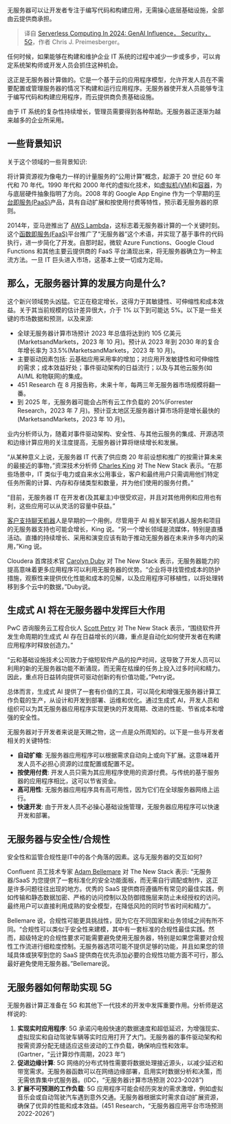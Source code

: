 <!--
title: 2024年无服务器计算：GenAI、安全和5G
cover: https://cdn.thenewstack.io/media/2023/12/90fe5532-year-forecast-1-1024x576.png
-->

无服务器可以让开发者专注于编写代码和构建应用，无需操心底层基础设施，全部由云提供商承担。

> 译自 [Serverless Computing In 2024: GenAI Influence， Security， 5G](https://thenewstack.io/serverless-computing-in-2024-genai-influence-security-5g/)，作者 Chris J. Preimesberger。

任何时候，如果能够在构建和维护企业 IT 系统的过程中减少一步或多步，可以肯定系统架构师或开发人员会抓住这种机会。

这正是无服务器计算做的。它是一个基于云的应用程序模型，允许开发人员在不需要配置或管理服务器的情况下构建和运行应用程序。无服务器使开发人员能够专注于编写代码和构建应用程序，而云提供商负责基础设施。

由于 IT 系统的复杂性持续增长，管理员需要得到各种帮助。无服务器正逐渐为越来越多的企业所采用。

## 一些背景知识

关于这个领域的一些背景知识:

将计算资源视为像电力一样的计量服务的“公用计算”概念，起源于 20 世纪 60 年代和 70 年代。1990 年代和 2000 年代的虚拟化技术，如[虚拟机(VM)](https://thenewstack.io/container-or-vm-how-to-choose-the-right-option-in-2023/)和[容器](https://thenewstack.io/containers/)，为与底层硬件抽象指明了方向。2008 年的 Google App Engine 作为一个早期的[平台即服务(PaaS)](https://thenewstack.io/pipelines-paas-continuously-delivering-continuous-delivery/)产品，具有自动扩展和按使用付费等特性，预示着无服务器的原则。

2014年，亚马逊推出了 [AWS Lambda](https://thenewstack.io/three-reasons-why-teams-move-away-from-aws-lambda/)，这标志着无服务器计算的一个关键时刻。这个[函数即服务(FaaS)](https://thenewstack.io/serverless-needs-a-bolder-stateful-vision/)平台推广了“无服务器”这个术语，并实现了基于事件的代码执行，进一步简化了开发。自那时起，微软 Azure Functions、Google Cloud Functions 和其他主要云提供商的 FaaS 平台涌现出来，将无服务器确立为一种主流方法。一旦 IT 巨头进入市场，这基本上使一切成为定局。

## 那么，无服务器计算的发展方向是什么?

这个新兴领域势头凶猛。它正在稳定增长，这得力于其敏捷性、可伸缩性和成本效益。关于其当前规模的估计差异很大，介于 1% 以下到可能达 5%。以下是一些关键的市场数据和预测，以及来源:

- 全球无服务器计算市场预计 2023 年总值将达到约 105 亿美元(MarketsandMarkets，2023 年 10 月)。预计从 2023 年到 2030 年的复合年增长率为 33.5%(MarketsandMarkets，2023 年 10 月)。
- 主要驱动因素包括: 云基础应用采用率的增加；对应用开发敏捷性和可伸缩性的需求；成本效益好处；事件驱动架构的日益流行；以及与其他云服务(如 AI/ML 和物联网)的集成。
- 451 Research 在 8 月报告称，未来十年，每两三年无服务器市场规模将翻一番。
- 到 2025 年，无服务器可能会占所有云工作负载的 20%(Forrester Research，2023 年 7 月)。预计亚太地区无服务器计算市场将是增长最快的(MarketsandMarkets，2023 年 10 月)。

业内分析师认为，随着对事件驱动架构、安全性、与其他云服务的集成、开源选项和边缘计算应用的关注度提高，无服务器计算将继续增长和发展。

“从某种意义上说，无服务器 IT 代表了供应商 20 年前设想和推广的按需计算未来的最接近的事物，”资深技术分析师 [Charles King](https://www.linkedin.com/in/charles-king-344a8b/) 对 The New Stack 表示。“在那些场景中，IT 类似于电力或自来水公用事业，客户和最终用户只需调用他们特定任务所需的计算、内存和存储类型和数量，并为他们使用的服务付费。”

“目前，无服务器 IT 在开发者(及其雇主)中很受欢迎，并且对其他用例和应用也有利，这些应用可以从灵活的容量中获益。”

[客户支持聊天机器](https://thenewstack.io/chatbots-will-bring-ai-smarts-to-your-organization/)人是早期的一个用例，尽管用于 AI 相关聊天机器人服务和项目的无服务器支持也可能会增长，King 说。“另一个增长领域是流媒体，特别是直播活动。直播的持续增长、采用和演变应该有助于推动无服务器在未来许多年内的采用，”King 说。

Cloudera 首席技术官 [Carolyn Duby](https://www.linkedin.com/in/carolynduby/) 对 The New Stack 表示，无服务器能力的提高意味着更多应用程序可以利用无服务器的优势。“企业将寻找管控成本的防护措施，观察性来提供优化性能和成本的见解，以及应用程序可移植性，以将处理转移到多个云中的数据，”Duby说。

## 生成式 AI 将在无服务器中发挥巨大作用

PwC 咨询服务云工程合伙人 [Scott Petry](https://www.linkedin.com/in/sdpetry/) 对 The New Stack 表示，“围绕软件开发生命周期的生成式 AI 存在日益增长的兴趣，重点是自动化如何使开发者在构建应用程序时释放创造力。”

“云和基础设施技术公司致力于缩短软件产品的投产时间，这导致了开发人员可以利用的新的无服务器功能不断涌现，而无需在枯燥的任务上投入过多时间和精力。因此，重点将日益转向提供可驱动创新的有价值功能，”Petry说。

总体而言，生成式 AI 提供了一套有价值的工具，可以简化和增强无服务器计算工作负载的生产，从设计和开发到部署、运维和优化。通过生成式 AI，开发人员和组织可以为其无服务器应用程序实现更快的开发周期、改进的性能、节省成本和增强的安全性。

无服务器对于开发者来说是天赐之物，这一点是众所周知的。以下是一些与开发者相关的关键特性:

- **自动扩缩**: 无服务器应用程序可以根据需求自动向上或向下扩展。这意味着开发人员不必担心资源的过度配置或配置不足。
- **按使用付费**: 开发人员只需为其应用程序使用的资源付费。与传统的基于服务器的应用程序相比，这可以节省资金。 
- **高可用性**: 无服务器应用程序具有高可用性，因为它们在全球服务器网络上运行。
- **快速开发**: 由于开发人员不必操心基础设施管理，无服务器应用程序可以快速开发和部署。

## 无服务器与安全性/合规性

安全性和监管合规性是IT中的各个角落的因素。这与无服务器的交互如何?

Confluent 员工技术专家 [Adam Bellemare](https://www.linkedin.com/in/adambellemare/?originalSubdomain=ca) 对 The New Stack 表示: “无服务器/SaaS 为您提供了一套标准化的安全功能面板，而无需自行调配或制作，这正是许多问题往往出现的地方。优秀的 SaaS 提供商将遵循所有常见的最佳实践，例如传输和静态数据加密、严格的访问控制以及防御措施层来防止未经授权的访问。最终用户可以直接利用成熟的安全模型，在降低风险的同时节省时间和精力”。

Bellemare 说，合规性可能更具挑战性，因为它在不同国家和业务领域之间有所不同。“合规性可以类似于安全性来建模，其中有一套标准的合规性最佳实践。然而，超级特定的合规性要求可能需要避免使用无服务器，特别是如果您需要对合规性工作流进行细粒度控制。无服务器选项可能不提供足够的功能，并且如果您的领域具体或狭窄到您的 SaaS 提供商在优先添加必要的合规性功能方面不可行，那么最好避免使用无服务器。”Bellemare说。

## 无服务器如何帮助实现 5G

无服务器计算正准备在 5G 和其他下一代技术的开发中发挥重要作用。分析师是这样说的:

1. **实现实时应用程序**: 5G 承诺闪电般快速的数据速度和超低延迟，为增强现实、虚拟现实和自动驾驶车辆等实时应用打开了大门。无服务器的事件驱动架构和按需资源分配无缝适应这些波动的工作负载，确保响应性和效率。(Gartner，“云计算炒作周期，2023 年”)
2. **促进边缘计算**: 5G 网络的分布式特性需要将数据处理接近源头，以减少延迟和带宽需求。无服务器函数可以在网络边缘部署，启用实时数据分析和决策，而无需依靠集中式服务器。(IDC，“无服务器计算市场预测 2023-2028”)
3. **扩展不可预测的工作负载**: 5G 应用程序可能会经历突发的需求激增，例如虚拟音乐会或自动驾驶汽车遇到意外交通。无服务器根据实时需求自动扩展资源，确保了优异的性能和成本效益。(451 Research，“无服务器应用平台市场预测 2022-2026”)
